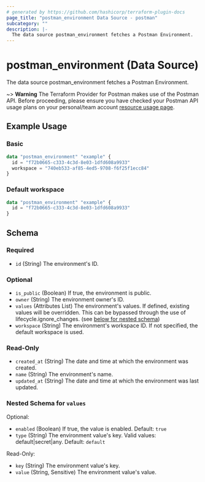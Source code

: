 ```yaml
---
# generated by https://github.com/hashicorp/terraform-plugin-docs
page_title: "postman_environment Data Source - postman"
subcategory: ""
description: |-
  The data source postman_environment fetches a Postman Environment.
---
```


# postman_environment (Data Source)

The data source postman_environment fetches a Postman Environment.

~> **Warning** The Terraform Provider for Postman makes use of the Postman API. Before proceeding, please ensure you have checked your Postman API usage plans on your personal/team account [resource usage page](https://web.postman.co/billing/add-ons/overview).

## Example Usage

### Basic

```terraform
data "postman_environment" "example" {
  id = "f72b0665-c333-4c3d-8e03-1dfd608a9933"
  workspace = "740eb533-af85-4ed5-9708-f6f25f1ecc84"
}
```

### Default workspace

```terraform
data "postman_environment" "example" {
  id = "f72b0665-c333-4c3d-8e03-1dfd608a9933"
}
```

<!-- schema generated by tfplugindocs -->
## Schema

### Required

- `id` (String) The environment's ID.

### Optional

- `is_public` (Boolean) If true, the environment is public.
- `owner` (String) The environment owner's ID.
- `values` (Attributes List) The environment's values. If defined, existing values will be overridden. This can be bypassed through the use of lifecycle.ignore_changes. (see [below for nested schema](#nestedatt--values))
- `workspace` (String) The environment's workspace ID. If not specified, the default workspace is used.

### Read-Only

- `created_at` (String) The date and time at which the environment was created.
- `name` (String) The environment's name.
- `updated_at` (String) The date and time at which the environment was last updated.

<a id="nestedatt--values"></a>
### Nested Schema for `values`

Optional:

- `enabled` (Boolean) If true, the value is enabled. Default: `true`
- `type` (String) The environment value's key. Valid values: default|secret|any. Default: `default`

Read-Only:

- `key` (String) The environment value's key.
- `value` (String, Sensitive) The environment value's value.
